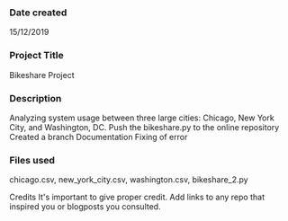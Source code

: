 ### Date created
15/12/2019

### Project Title
Bikeshare Project

### Description
Analyzing system usage between three large cities: Chicago, New York City, and Washington, DC.
Push the bikeshare.py to the online repository
Created a branch Documentation
Fixing of error

### Files used
chicago.csv, new_york_city.csv, washington.csv, bikeshare_2.py

Credits
It's important to give proper credit. Add links to any repo that inspired you or blogposts you consulted.
